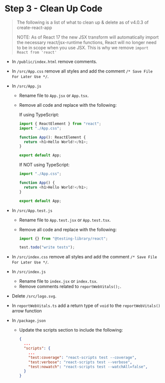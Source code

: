 # Step 3 - Clean Up Code

> The following is a list of what to clean up & delete as of v4.0.3 of create-react-app
>
> NOTE: As of React 17 the new JSX transform will automatically import the necessary react/jsx-runtime functions, React will no longer need to be in scope when you use JSX. This is why we remove `import React from 'react'`

- In `/public/index.html` remove comments.
- In `/src/App.css` remove all styles and add the comment `/* Save File For Later Use */`.
- In `/src/App.js`

  - Rename file to `App.jsx` or `App.tsx`.
  - Remove all code and replace with the following:

    If using TypeScript:

    ```javascript
    import { ReactElement } from "react";
    import "./App.css";

    function App(): ReactElement {
      return <h1>Hello World!</h1>;
    }

    export default App;
    ```

    If NOT using TypeScript:

    ```javascript
    import "./App.css";

    function App() {
      return <h1>Hello World!</h1>;
    }

    export default App;
    ```

- In `/src/App.test.js`

  - Rename file to `App.test.jsx` or `App.test.tsx`.
  - Remove all code and replace with the following:

    ```javascript
    import {} from "@testing-library/react";

    test.todo("write tests");
    ```

- In `/src/index.css` remove all styles and add the comment `/* Save File For Later Use */`.
- In `/src/index.js`
  - Rename file to `index.jsx` or `index.tsx`.
  - Remove comments related to `reportWebVitals();`.
- Delete `/src/logo.svg`.
- In `reportWebVitals.ts` add a return type of `void` to the `reportWebVitals()` arrow function
- In `/package.json`

  - Update the scripts section to include the following:

    ```json
    {
      ...
      "scripts": {
        ...
        "test:coverage": "react-scripts test --coverage",
        "test:verbose": "react-scripts test --verbose",
        "test:nowatch": "react-scripts test --watchAll=false",
      }
    }
    ```
